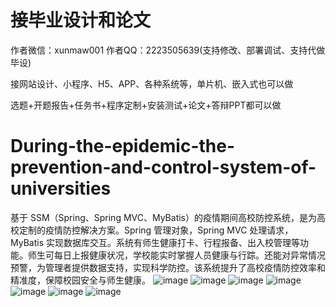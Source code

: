 # 接毕业设计和论文
作者微信：xunmaw001  作者QQ：2223505639(支持修改、部署调试、支持代做毕设)

接网站设计、小程序、H5、APP、各种系统等，单片机、嵌入式也可以做

选题+开题报告+任务书+程序定制+安装测试+论文+答辩PPT都可以做
# During-the-epidemic-the-prevention-and-control-system-of-universities
基于 SSM（Spring、Spring MVC、MyBatis）的疫情期间高校防控系统，是为高校定制的疫情防控解决方案。Spring 管理对象，Spring MVC 处理请求，MyBatis 实现数据库交互。系统有师生健康打卡、行程报备、出入校管理等功能。师生可每日上报健康状况，学校能实时掌握人员健康与行踪。还能对异常情况预警，为管理者提供数据支持，实现科学防控。该系统提升了高校疫情防控效率和精准度，保障校园安全与师生健康。 
![image](https://github.com/user-attachments/assets/6db7ef1a-831d-4773-88c0-5122e2f9c2bf)
![image](https://github.com/user-attachments/assets/faf1b4ff-bf70-42e5-a89d-742d43bc3253)
![image](https://github.com/user-attachments/assets/d8cc5b4d-af65-4946-8146-ddf6d0da4f74)
![image](https://github.com/user-attachments/assets/24f58f88-f49a-41d9-bbef-f66536e8f9fc)
![image](https://github.com/user-attachments/assets/21c1542b-778d-4f30-82e7-3cb11a1cf153)
![image](https://github.com/user-attachments/assets/ff0eac1b-b73d-4317-8416-73799de333f8)
![image](https://github.com/user-attachments/assets/c5a694af-b6eb-417b-8e50-ba446a01e443)
